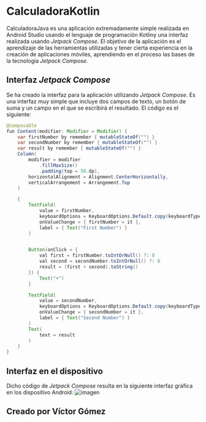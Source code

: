 # CalculadoraKotlin

CalculadoraJava es una aplicación extremadamente simple realizada en Android Studio usando el lenguaje de programación Kotliny una interfaz realizada usando *Jetpack Compose*. El objetivo de la aplicación es el aprendizaje de las herramientas utilizadas y tener cierta experiencia en la creación de aplicaciones móviles, aprendiendo en el proceso las bases de la tecnología *Jetpack Compose*.

## Interfaz *Jetpack Compose*

Se ha creado la interfaz para la aplicación utilizando *Jetpack Compose*. Es una interfaz muy simple que incluye dos campos de texto, un botón de suma y un campo en el que se escribirá el resultado. El código es el siguiente:

```java
@Composable
fun Content(modifier: Modifier = Modifier) {
    var firstNumber by remember { mutableStateOf("") }
    var secondNumber by remember { mutableStateOf("") }
    var result by remember { mutableStateOf("") }
    Column(
        modifier = modifier
            .fillMaxSize()
            .padding(top = 50.dp),
        horizontalAlignment = Alignment.CenterHorizontally,
        verticalArrangement = Arrangement.Top
    )

    {
        TextField(
            value = firstNumber,
            keyboardOptions = KeyboardOptions.Default.copy(keyboardType = KeyboardType.Number),
            onValueChange = { firstNumber = it },
            label = { Text("First Number") }
        )


        Button(onClick = {
            val first = firstNumber.toIntOrNull() ?: 0
            val second = secondNumber.toIntOrNull() ?: 0
            result = (first + second).toString()
        }) {
            Text("+")
        }

        TextField(
            value = secondNumber,
            keyboardOptions = KeyboardOptions.Default.copy(keyboardType = KeyboardType.Number),
            onValueChange = { secondNumber = it },
            label = { Text("Second Number") }
        )
        Text(
            text = result
        )
    }
}
```

## Interfaz en el dispositivo

Dicho código de *Jetpack Compose* resulta en la siguiente interfaz gráfica en los dispositivo Android:
![imagen](https://github.com/user-attachments/assets/4d5314c9-1aa9-4993-bbab-e54e5011727d)



## Creado por Víctor Gómez
